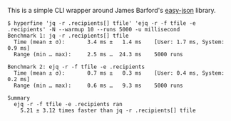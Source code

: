 This is a simple CLI wrapper around James Barford's
[easy-json](https://github.com/Jamesbarford/easy-json) library.

```
$ hyperfine 'jq -r .recipients[] tfile' 'ejq -r -f tfile -e .recipients' -N --warmup 10 --runs 5000 -u millisecond
Benchmark 1: jq -r .recipients[] tfile
  Time (mean ± σ):       3.4 ms ±   1.4 ms    [User: 1.7 ms, System: 0.9 ms]
  Range (min … max):     2.5 ms …  24.3 ms    5000 runs

Benchmark 2: ejq -r -f tfile -e .recipients
  Time (mean ± σ):       0.7 ms ±   0.3 ms    [User: 0.4 ms, System: 0.2 ms]
  Range (min … max):     0.6 ms …   9.3 ms    5000 runs

Summary
  ejq -r -f tfile -e .recipients ran
    5.21 ± 3.12 times faster than jq -r .recipients[] tfile
```

